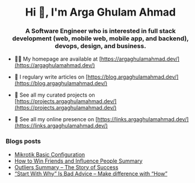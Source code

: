<h1 align="center">Hi 👋, I'm Arga Ghulam Ahmad</h1>
<h3 align="center">A Software Engineer who is interested in full stack development (web, mobile web, mobile app, and backend), devops, design, and business.</h3>

- 👨‍💻 My homepage are available at [https://argaghulamahmad.dev/](https://argaghulamahmad.dev/)

- 📝 I regulary write articles on [https://blog.argaghulamahmad.dev/](https://blog.argaghulamahmad.dev/)

- 🚧 See all my curated projects on [https://projects.argaghulamahmad.dev/](https://projects.argaghulamahmad.dev/)

- 🔗 See all my online presence on [https://links.argaghulamahmad.dev/](https://links.argaghulamahmad.dev/)

### Blogs posts
<!-- BLOG-POST-LIST:START -->
- [Mikrotik Basic Configuration](https://blog.argaghulamahmad.dev/2021/10/08/mikrotik-basic-configuration/)
- [How to Win Friends and Influence People Summary](https://blog.argaghulamahmad.dev/2021/10/08/how-to-win-friends-and-influence-people-summary/)
- [Outliers Summary – The Story of Success](https://blog.argaghulamahmad.dev/2021/10/08/outliers-summary-the-story-of-success/)
- [“Start With Why” Is Bad Advice – Make difference with “How”](https://blog.argaghulamahmad.dev/2021/10/08/start-with-why-is-bad-advice-make-difference-with-how/)
<!-- BLOG-POST-LIST:END -->
